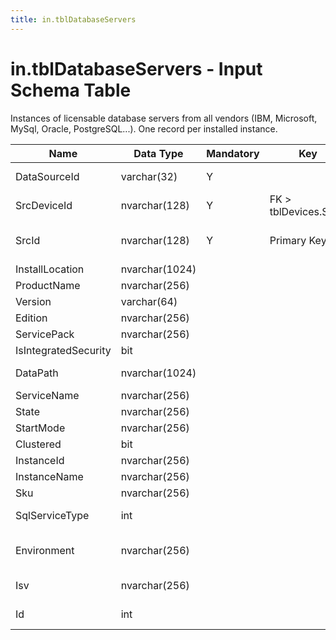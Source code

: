 ```yaml
---
title: in.tblDatabaseServers
---
```

# in.tblDatabaseServers - Input Schema Table

​​​​​Instances of licensable database servers from all vendors (IBM, Microsoft, MySql, Oracle​, PostgreSQL...). One record per installed instance.​

| Name​                 | Data Type      | Mandatory | Key                   | Comment                                                                      |
|----------------------|----------------|-----------|-----------------------|------------------------------------------------------------------------------|
| DataSourceId         | varchar(32)    | Y         |                       | Unique ID of the source of this record.                                      |
| SrcDeviceId​          | nvarchar(128)  | Y         | FK > tblDevices.SrcId | Device this database server is running on.                                   |
| SrcId                | nvarchar(128)  | Y         | Primary Key           | Unique ID of the database server in its resp. data source                    |
| InstallLocation      | nvarchar(1024) |           |                       |                                                                              |
| ProductName          | nvarchar(256)  |           |                       |                                                                              |
| Version              | varchar(64)    |           |                       |                                                                              |
| Edition              | nvarchar(256)  |           |                       |                                                                              |
| ServicePack          | nvarchar(256)  |           |                       |                                                                              |
| IsIntegratedSecurity | bit            |           |                       |                                                                              |
| DataPath             | nvarchar(1024) |           |                       | Default path for new databases                                               |
| ServiceName          | nvarchar(256)  |           |                       |                                                                              |
| State                | nvarchar(256)  |           |                       | Service state                                                                |
| StartMode            | nvarchar(256)  |           |                       | Service startmode                                                            |
| Clustered            | bit            |           |                       |                                                                              |
| InstanceId           | nvarchar(256)  |           |                       |                                                                              |
| InstanceName         | nvarchar(256)  |           |                       |                                                                              |
| Sku                  | nvarchar(256)  |           |                       |                                                                              |
| SqlServiceType       | int            |           |                       | WMI SqlService.SqlServiceType                                                |
| Environment          | nvarchar(256)  |           |                       | User supplied info to allow license assignment. E.g. production vs. dev/test |
| Isv                  | nvarchar(256)  |           |                       | Specify vendor if included in separate ISV license.                          |
| Id                   | int            |           |                       | Generated during import. Leave empty.​                                        |